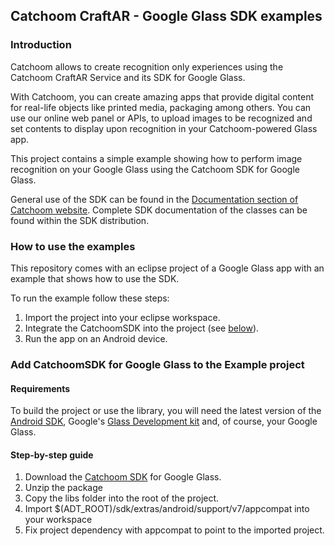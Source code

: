 ## Catchoom CraftAR - Google Glass SDK examples

### Introduction

Catchoom allows to create recognition only experiences using the 
Catchoom CraftAR Service and its SDK for Google Glass.

With Catchoom, you can create amazing apps that provide digital content
for real-life objects like printed media, packaging among others. You
can use our online web panel or APIs, to upload images to be recognized and set 
contents to display upon recognition in your Catchoom-powered Glass app.

This project contains a simple example showing how to perform image recognition on
your Google Glass using the Catchoom SDK for Google Glass.

General use of the SDK can be found in the [Documentation section of Catchoom website](http://catchoom.com/documentation/sdk/glass/). Complete SDK documentation of the
classes can be found within the SDK distribution.

### How to use the examples

This repository comes with an eclipse project of a Google Glass app with an
example that shows how to use the SDK.

To run the example follow these steps:
 1.  Import the project into your eclipse workspace.
 2.  Integrate the CatchoomSDK into the project (see [below](#step-by-step-guide)).
 3.  Run the app on an Android device.

### Add CatchoomSDK for Google Glass to the Example project

#### Requirements

To build the project or use the library, you will need the latest version of the
[Android SDK](http://developer.android.com/sdk/index.html?hl=sk), Google's [Glass Development kit](https://developers.google.com/glass/develop/gdk/) and,
of course, your Google Glass.

#### Step-by-step guide
1.  Download the [Catchoom SDK](http://catchoom.com/product/mobile-sdk/) for Google Glass.
2.  Unzip the package
3.  Copy the libs folder into the root of the project.
4.  Import $(ADT_ROOT)/sdk/extras/android/support/v7/appcompat into your workspace
5.  Fix project dependency with appcompat to point to the imported project.
